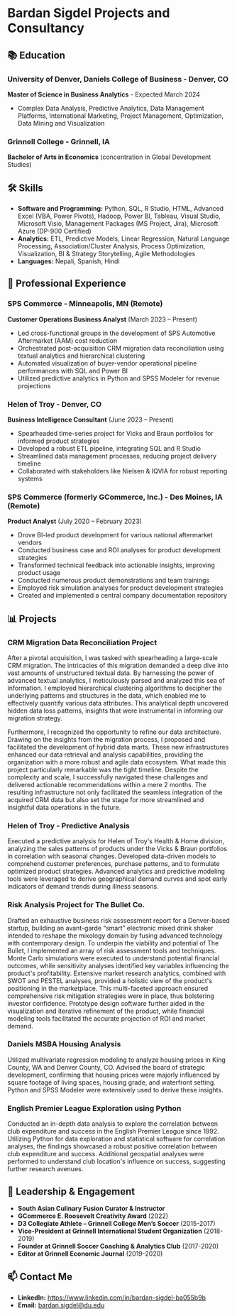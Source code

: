 
# Bardan Sigdel Projects and Consultancy

## 📚 Education

### **University of Denver, Daniels College of Business** - Denver, CO
**Master of Science in Business Analytics** - Expected March 2024
- Complex Data Analysis, Predictive Analytics, Data Management Platforms, International Marketing, Project Management, Optimization, Data Mining and Visualization

### **Grinnell College** - Grinnell, IA
**Bachelor of Arts in Economics** (concentration in Global Development Studies)


## 🛠️ Skills

- **Software and Programming:** Python, SQL, R Studio, HTML, Advanced Excel (VBA, Power Pivots), Hadoop, Power BI, Tableau, Visual Studio, Microsoft Visio, Management Packages (MS Project, Jira), Microsoft Azure (DP-900 Certified)
- **Analytics:** ETL, Predictive Models, Linear Regression, Natural Language Processing, Association/Cluster Analysis, Process Optimization, Visualization, BI & Strategy Storytelling, Agile Methodologies
- **Languages:** Nepali, Spanish, Hindi


## 💼 Professional Experience

### **SPS Commerce** - Minneapolis, MN (Remote)
**Customer Operations Business Analyst** (March 2023 – Present)
- Led cross-functional groups in the development of SPS Automotive Aftermarket (AAM) cost reduction
- Orchestrated post-acquisition CRM migration data reconciliation using textual analytics and hierarchical clustering
- Automated visualization of buyer-vendor operational pipeline performances with SQL and Power BI
- Utilized predictive analytics in Python and SPSS Modeler for revenue projections

### **Helen of Troy** - Denver, CO
**Business Intelligence Consultant** (June 2023 – Present)
- Spearheaded time-series project for Vicks and Braun portfolios for informed product strategies
- Developed a robust ETL pipeline, integrating SQL and R Studio
- Streamlined data management processes, reducing project delivery timeline
- Collaborated with stakeholders like Nielsen & IQVIA for robust reporting systems

### **SPS Commerce (formerly GCommerce, Inc.)** - Des Moines, IA (Remote)
**Product Analyst** (July 2020 – February 2023)
- Drove BI-led product development for various national aftermarket vendors
- Conducted business case and ROI analyses for product development strategies
- Transformed technical feedback into actionable insights, improving product usage
- Conducted numerous product demonstrations and team trainings
- Employed risk simulation analyses for product development strategies
- Created and implemented a central company documentation repository


## 📊 Projects

### CRM Migration Data Reconciliation Project

After a pivotal acquisition, I was tasked with spearheading a large-scale CRM migration. The intricacies of this migration demanded a deep dive into vast amounts of unstructured textual data. By harnessing the power of advanced textual analytics, I meticulously parsed and analyzed this sea of information. I employed hierarchical clustering algorithms to decipher the underlying patterns and structures in the data, which enabled me to effectively quantify various data attributes. This analytical depth uncovered hidden data loss patterns, insights that were instrumental in informing our migration strategy.

Furthermore, I recognized the opportunity to refine our data architecture. Drawing on the insights from the migration process, I proposed and facilitated the development of hybrid data marts. These new infrastructures enhanced our data retrieval and analysis capabilities, providing the organization with a more robust and agile data ecosystem. What made this project particularly remarkable was the tight timeline. Despite the complexity and scale, I successfully navigated these challenges and delivered actionable recommendations within a mere 2 months. The resulting infrastructure not only facilitated the seamless integration of the acquired CRM data but also set the stage for more streamlined and insightful data operations in the future.

### Helen of Troy - Predictive Analysis
Executed a predictive analysis for Helen of Troy's Health & Home division, analyzing the sales patterns of products under the Vicks & Braun portfolios in correlation with seasonal changes. Developed data-driven models to comprehend customer preferences, purchase patterns, and to formulate optimized product strategies. Advanced analytics and predictive modeling tools were leveraged to derive geographical demand curves and spot early indicators of demand trends during illness seasons.

### Risk Analysis Project for The Bullet Co.
Drafted an exhaustive business risk asssessment report for a Denver-based startup, building an avant-garde “smart” electronic mixed drink shaker intended to reshape the mixology domain by fusing advanced technology with contemporary design. To underpin the viability and potential of The Bullet, I implemented an array of risk assessment tools and techniques. Monte Carlo simulations were executed to understand potential financial outcomes, while sensitivity analyses identified key variables influencing the product's profitability. Extensive market research analytics, combined with SWOT and PESTEL analyses, provided a holistic view of the product's positioning in the marketplace. This multi-faceted approach ensured comprehensive risk mitigation strategies were in place, thus bolstering investor confidence. Prototype design software further aided in the visualization and iterative refinement of the product, while financial modeling tools facilitated the accurate projection of ROI and market demand.

### Daniels MSBA Housing Analysis
Utilized multivariate regression modeling to analyze housing prices in King County, WA and Denver County, CO. Advised the board of strategic development, confirming that housing prices were majorly influenced by square footage of living spaces, housing grade, and waterfront setting. Python and SPSS Modeler were extensively used to derive these insights.

### English Premier League Exploration using Python
Conducted an in-depth data analysis to explore the correlation between club expenditure and success in the English Premier League since 1992. Utilizing Python for data exploration and statistical software for correlation analyses, the findings showcased a robust positive correlation between club expenditure and success. Additional geospatial analyses were performed to understand club location's influence on success, suggesting further research avenues.


## 🌟 Leadership & Engagement

- **South Asian Culinary Fusion Curator & Instructor**
- **GCommerce E. Roosevelt Creativity Award** (2022)
- **D3 Collegiate Athlete – Grinnell College Men’s Soccer** (2015-2017)
- **Vice-President at Grinnell International Student Organization** (2018-2019)
- **Founder at Grinnell Soccer Coaching & Analytics Club** (2017-2020)
- **Editor at Grinnell Economic Journal** (2019-2020)



## 📫 Contact Me

- **LinkedIn:** https://www.linkedin.com/in/bardan-sigdel-ba055b9b
- **Email:** bardan.sigdel@du.edu

